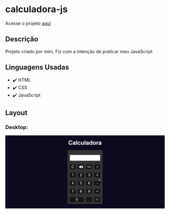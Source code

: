 # calculadora-js

<p>Acesse o projeto <a href="https://jonathanrianelli.github.io/calculadora-js/">aqui</a></p>

## Descrição

<p>Projeto criado por mim, Fiz com a intenção de praticar meu JavaScript</p>


## Linguagens Usadas
- ✔️ HTML
- ✔️ CSS
- ✔️ JavaScript

## Layout 
### Desktop:
<img alt="Demo" src="./img/calculadora.gif">

